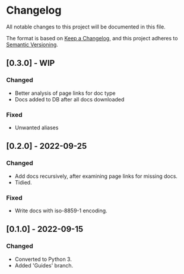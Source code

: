 # Changelog

All notable changes to this project will be documented in this file.

The format is based on [Keep a Changelog](https://keepachangelog.com/en/1.0.0/),
and this project adheres to [Semantic Versioning](https://semver.org/spec/v2.0.0.html).


## [0.3.0] - WIP
### Changed
- Better analysis of page links for doc type
- Docs added to DB after all docs downloaded
### Fixed
- Unwanted aliases 
  
## [0.2.0] - 2022-09-25
### Changed
- Add docs recursively, after examining page links for missing docs.
- Tidied.

### Fixed
- Write docs with iso-8859-1 encoding.

## [0.1.0] - 2022-09-15
### Changed
- Converted to Python 3.
- Added 'Guides' branch.
